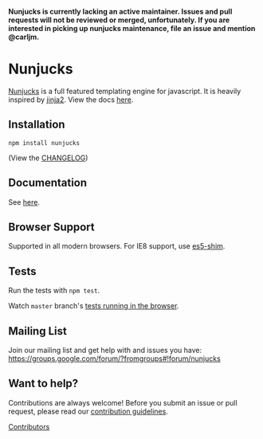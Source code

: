 **Nunjucks is currently lacking an active maintainer. Issues and pull requests
will not be reviewed or merged, unfortunately. If you are interested in 
picking up nunjucks maintenance, file an issue and mention @carljm.**

# Nunjucks

[Nunjucks](https://mozilla.github.io/nunjucks/) is a full featured
templating engine for javascript. It is heavily inspired by
[jinja2](http://jinja.pocoo.org/). View the docs
[here](https://mozilla.github.io/nunjucks/).

## Installation

`npm install nunjucks`

(View the [CHANGELOG](https://github.com/mozilla/nunjucks/releases))

## Documentation

See [here](https://mozilla.github.io/nunjucks/).

## Browser Support

Supported in all modern browsers. For IE8 support, use [es5-shim](https://github.com/es-shims/es5-shim).

## Tests

Run the tests with `npm test`.

Watch `master` branch's [tests running in the browser](https://mozilla.github.io/nunjucks/files/tests/browser/).

## Mailing List

Join our mailing list and get help with and issues you have:
https://groups.google.com/forum/?fromgroups#!forum/nunjucks

## Want to help?

Contributions are always welcome! Before you submit an issue or pull request, please read our [contribution guidelines](CONTRIBUTING.md).

[Contributors](https://github.com/mozilla/nunjucks/graphs/contributors)
